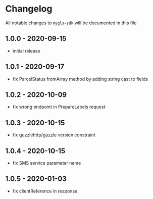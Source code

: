 # Changelog

All notable changes to `mygls-sdk` will be documented in this file

## 1.0.0 - 2020-09-15

- initial release

## 1.0.1 - 2020-09-17

- fix ParcelStatus fromArray method by adding string cast to fields

## 1.0.2 - 2020-10-09

- fix wrong endpoint in PrepareLabels request

## 1.0.3 - 2020-10-15

- fix guzzlehttp/guzzle version constraint

## 1.0.4 - 2020-10-15

- fix SMS service parameter name

## 1.0.5 - 2020-01-03

- fix clientReference in response
